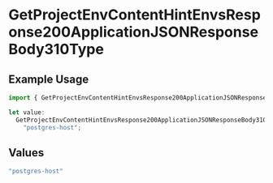 # GetProjectEnvContentHintEnvsResponse200ApplicationJSONResponseBody310Type

## Example Usage

```typescript
import { GetProjectEnvContentHintEnvsResponse200ApplicationJSONResponseBody310Type } from "@simplesagar/vercel/models/getprojectenvop.js";

let value:
  GetProjectEnvContentHintEnvsResponse200ApplicationJSONResponseBody310Type =
    "postgres-host";
```

## Values

```typescript
"postgres-host"
```
